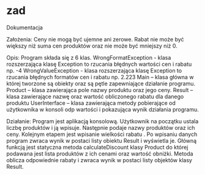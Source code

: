 # zad
Dokumentacja

Założenia:
Ceny nie mogą być ujemne ani zerowe.
Rabat nie może być większy niż suma cen produktów oraz nie może być mniejszy niż 0.

Opis:
Program składa się z 6 klas.
WrongFormatException - klasa rozszerzająca klasę Exception to rzucania błędnych wartości cen i rabatu np. -4
WrongValueException - klasa rozszerzająca klasę Exception to rzucania błędnych formatów cen i rabatu np. 2.223
Main – klasa główna w której tworzone są obiekty oraz są pętle zapewniające działanie programu.
Product – klasa zawierająca pole nazwy produktu oraz jego ceny. 
Result – klasa zawierające nazwę oraz wartość obliczonego rabatu dla danego produktu
UserInterface – klasa zawierająca metody pobierające od użytkownika w konsoli odp wartości i pokazująca wynik działania programu.

Działanie:
Program jest aplikacją konsolową. Użytkownik na początku ustala liczbę produktów i ją wpisuje. Następnie podaje nazwy produktów oraz ich ceny.
Kolejnym etapem jest wpisanie wielkości rabatu . Po wpisaniu danych program zwraca wynik w postaci listy obiektu Result i wyświetla je.
Główną funkcją jest statyczna metoda calculateDiscount klasy Product do której podawana jest lista produktów z ich cenami oraz wartość obniżki. Metoda oblicza odpowiednie rabaty i zwraca wynik w postaci listy objektów klasy Result.
